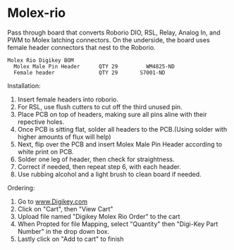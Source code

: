 # Molex-rio
Pass through board that converts Roborio DIO, RSL, Relay, Analog In, and PWM to Molex latching connectors. On the underside, the board uses female header connectors that nest to the Roborio. 

```
Molex Rio Digikey BOM
  Molex Male Pin Header      QTY 29     	WM4825-ND
  Female header              QTY 29       S7001-ND
```
Installation:
1. Insert female headers into roborio.
2. For RSL, use flush cutters to cut off the third unused pin.
3. Place PCB on top of headers, making sure all pins aline with their repective holes. 
4. Once PCB is sitting flat, solder all headers to the PCB.(Using solder with higher amounts of flux will help)
5. Next, flip over the PCB and insert Molex Male Pin Header according to white print on PCB. 
6. Solder one leg of header, then check for straightness. 
7. Correct if needed, then repeat step 6, with each header. 
8. Use rubbing alcohol and a light brush to clean board if needed.


Ordering:
1. Go to www.Digikey.com
2. Click on "Cart", then "View Cart"
3. Upload file named "Digikey Molex Rio Order" to the cart
4. When Propted for file Mapping, select "Quantity" then "Digi-Key Part Number" in the drop down box.
5. Lastly click on "Add to cart" to finish
